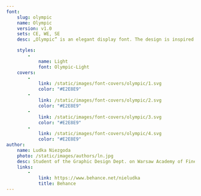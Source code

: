 ```yaml
---
font:
    slug: olympic
    name: Olympic
    version: v1.0
    sets: CE, WE, SE
    desc: „Olympic” is an elegant display font. The design is inspired by Warsaw’s signage and typography from the 70’s. This font is modern and universal, but with a dash nostalgia for the Warsaw’s style of the past.

    styles:
        -
            name: Light
            font: Olympic-Light
    covers:
        -
            link: /static/images/font-covers/olympic/1.svg
            color: "#E2E8E9"
        -
            link: /static/images/font-covers/olympic/2.svg
            color: "#E2E8E9"
        -
            link: /static/images/font-covers/olympic/3.svg
            color: "#E2E8E9"
        -
            link: /static/images/font-covers/olympic/4.svg
            color: "#E2E8E9"
author:
    name: Ludka Niezgoda
    photo: /static/images/authors/ln.jpg
    desc: Student of the Graphic Design Dept. on Warsaw Academy of Fine Arts.  Scholar of the National Children’s Fund. She is a lettering and type designer.
    links:
        -
            link: https://www.behance.net/nieludka
            title: Behance
---
```

